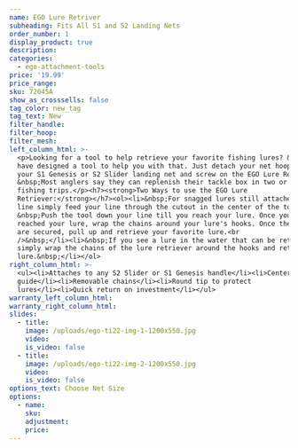 ```yaml
---
name: EGO Lure Retriver
subheading: Fits All S1 and S2 Landing Nets
order_number: 1
display_product: true
description:
categories:
  - ego-attachment-tools
price: '19.99'
price_range:
sku: 72045A
show_as_crosssells: false
tag_color: new_tag
tag_text: New
filter_handle:
filter_hoop:
filter_mesh:
left_column_html: >-
  <p>Looking for a tool to help retrieve your favorite fishing lures? &nbsp;We
  have designed a tool to help you with that. Just detach your net hoop from
  your S1 Genesis or S2 Slider landing net and screw on the EGO Lure Retriever.
  &nbsp;Most anglers say they can replenish their tackle box in two or three
  fishing trips.</p><h7><strong>Two Ways to use the EGO Lure
  Retriever:</strong></h7><ol><li>&nbsp;For snagged lures still attached to your
  line simply feed your line through the cutout in the center of the tool.
  &nbsp;Push the tool down your line till you reach your lure. Once you have
  reached your lure, wrap the chains around your lure's hooks. Once the chains
  are secured, pull up and retrieve your favorite lure.<br
  />&nbsp;</li><li>&nbsp;If you see a lure in the water that can be retrieved
  simply wrap the chains of the lure retriever around the hooks and retrieve the
  lure.&nbsp;</li></ol>
right_column_html: >-
  <ul><li>​Attaches to any S2 Slider or S1 Genesis handle</li><li>Center line
  guide</li><li>Removable chains</li><li>Round tip to protect
  lures</li><li>Quick return on investment</li></ul>
warranty_left_column_html:
warranty_right_column_html:
slides:
  - title:
    image: /uploads/ego-ti22-img-1-1200x550.jpg
    video:
    is_video: false
  - title:
    image: /uploads/ego-ti22-img-2-1200x550.jpg
    video:
    is_video: false
options_text: Choose Net Size
options:
  - name:
    sku:
    adjustment:
    price:
---
```

